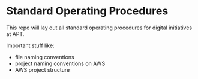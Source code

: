 # Standard Operating Procedures

This repo will lay out all standard operating procedures for digital initiatives at APT.

Important stuff like:

* file naming conventions
* project naming conventions on AWS
* AWS project structure